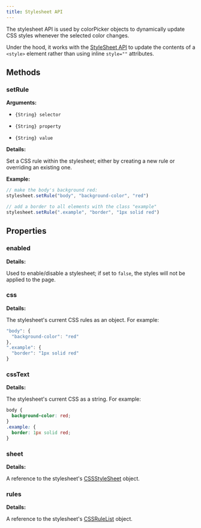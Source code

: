 ```yaml
---
title: Stylesheet API
---
```


The stylesheet API is used by colorPicker objects to dynamically update CSS styles whenever the selected color changes.

Under the hood, it works with the [StyleSheet API](https://developer.mozilla.org/en-US/docs/Web/API/Stylesheet) to update the contents of a `<style>` element rather than using inline `style=""` attributes.

## Methods

### setRule

**Arguments:**

* `{String} selector`

* `{String} property`

* `{String} value`

**Details:**

Set a CSS rule within the stylesheet; either by creating a new rule or overriding an existing one.

**Example:**

```js
// make the body's background red:
stylesheet.setRule("body", "background-color", "red")

// add a border to all elements with the class "example"
stylesheet.setRule(".example", "border", "1px solid red")
```

## Properties

### enabled

**Details:**

Used to enable/disable a stylesheet; if set to `false`, the styles will not be applied to the page.

### css

**Details:**

The stylesheet's current CSS rules as an object. For example:

```js
"body": {
  "background-color": "red"
},
".example": {
  "border": "1px solid red"
}
```

### cssText

**Details:**

The stylesheet's current CSS as a string. For example:

```css
body {
  background-color: red;
}
.example: {
  border: 1px solid red;
}
```

### sheet

**Details:**

A reference to the stylesheet's [CSSStyleSheet](https://developer.mozilla.org/en-US/docs/Web/API/CSSStyleSheet) object.

### rules

**Details:**

A reference to the stylesheet's [CSSRuleList](https://developer.mozilla.org/en-US/docs/Web/API/CSSRuleList) object.
